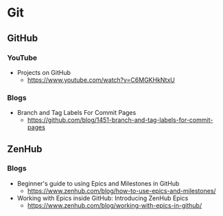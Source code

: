 # Git
## GitHub
### YouTube
* Projects on GitHub
  * https://www.youtube.com/watch?v=C6MGKHkNtxU

### Blogs
* Branch and Tag Labels For Commit Pages
  * https://github.com/blog/1451-branch-and-tag-labels-for-commit-pages

## ZenHub
### Blogs
* Beginner's guide to using Epics and Milestones in GitHub
  * https://www.zenhub.com/blog/how-to-use-epics-and-milestones/
* Working with Epics inside GitHub: Introducing ZenHub Epics
  * https://www.zenhub.com/blog/working-with-epics-in-github/
